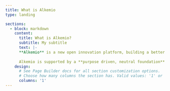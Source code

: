 ```yaml
---
title: What is Alkemio
type: landing

sections:
  - block: markdown
    content:
      title: What is Alkemio?
      subtitle: My subtitle
      text: |-
      **Alkemio** is a new open innovation platform, building a better future together. Open source, a shared platform and community. Everyone can contribute so that everyone can benefit.
      
      Alkemio is supported by a **purpose driven, neutral foundation** to develop the platform, and to grow  a community around it. Together we can create a digital open source public infrastructure whereby our shared challenges are central. Our <a href="https://alkemio.org/manifesto/">Manifesto</a> shines a light on the key principles of our purpose-driven Alkemio Foundation. It gathers insights into public values, where the platform is built on. Make sure to read it and support us in making this vision a reality by joining our network. 
    design:
      # See Page Builder docs for all section customization options.
      # Choose how many columns the section has. Valid values: '1' or '2'.
      columns: '1'
---
```

